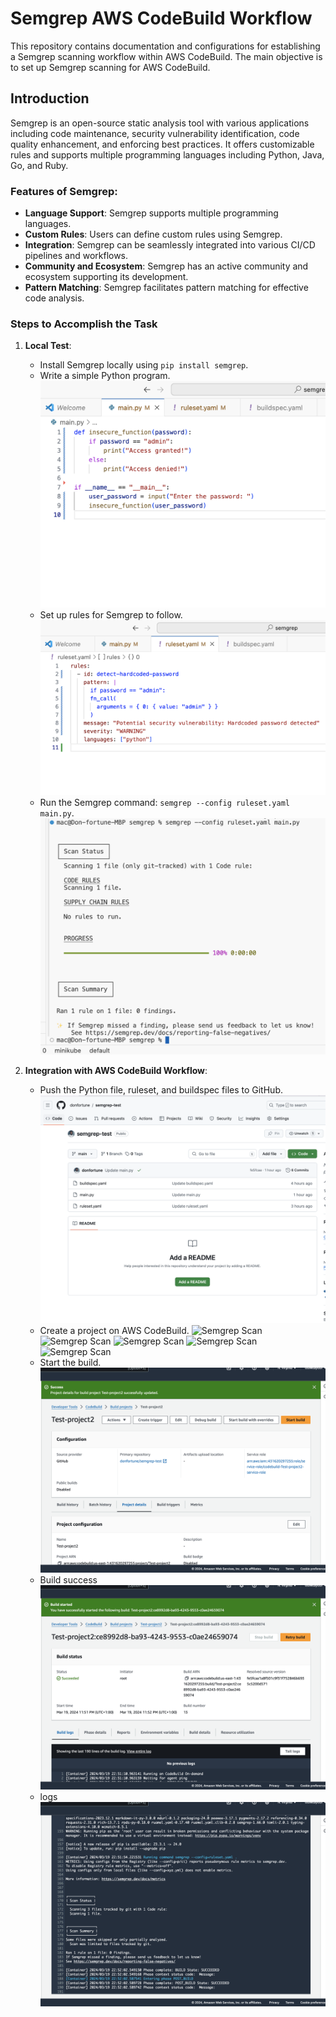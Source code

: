 # Semgrep AWS CodeBuild Workflow

This repository contains documentation and configurations for establishing a Semgrep scanning workflow within AWS CodeBuild. The main objective is to set up Semgrep scanning for AWS CodeBuild.

## Introduction

Semgrep is an open-source static analysis tool with various applications including code maintenance, security vulnerability identification, code quality enhancement, and enforcing best practices. It offers customizable rules and supports multiple programming languages including Python, Java, Go, and Ruby.

### Features of Semgrep:

- **Language Support**: Semgrep supports multiple programming languages.
- **Custom Rules**: Users can define custom rules using Semgrep.
- **Integration**: Semgrep can be seamlessly integrated into various CI/CD pipelines and workflows.
- **Community and Ecosystem**: Semgrep has an active community and ecosystem supporting its development.
- **Pattern Matching**: Semgrep facilitates pattern matching for effective code analysis.



### Steps to Accomplish the Task

1. **Local Test**:
   - Install Semgrep locally using `pip install semgrep`.
   - Write a simple Python program.
     ![Semgrep Scan](images/python_file.png)
   - Set up rules for Semgrep to follow.
     ![Semgrep Scan](images/ruleset.png)
   - Run the Semgrep command: `semgrep --config ruleset.yaml main.py`.
     ![Semgrep Scan](images/local_run.png)

2. **Integration with AWS CodeBuild Workflow**:
   - Push the Python file, ruleset, and buildspec files to GitHub.
     ![Semgrep Scan](images/git_code.png)
   - Create a project on AWS CodeBuild.
     ![Semgrep Scan](images/python_1.png)
     ![Semgrep Scan](images/python_2.png)
     ![Semgrep Scan](images/python_3.png)
     ![Semgrep Scan](images/python_4.png)
     ![Semgrep Scan](images/python_5.png)
   - Start the build.
     ![Semgrep Scan](images/start_build.png)
   - Build success
     ![Semgrep Scan](images/build_success.png)
   - logs
     ![Semgrep Scan](images/logs.png)
     
